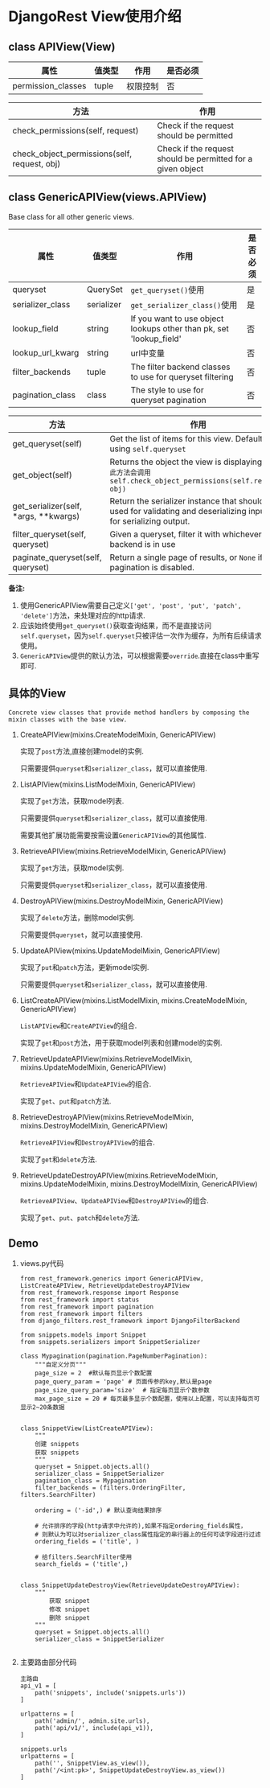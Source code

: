 # DjangoRest View使用介绍

## class APIView(View)
| 属性             | 值类型 | 作用   | 是否必须 |
| ------------------ | ------ | -------- | ---|
| permission_classes | tuple  | 权限控制 | 否|


| 方法                                       | 作用                                                      |
| -------------------------------------------- | ----------------------------------------------------------- |
| check_permissions(self, request)             | Check if the request should be permitted                    |
| check_object_permissions(self, request, obj) | Check if the request should be permitted for a given object |


## class GenericAPIView(views.APIView)

Base class for all other generic views.

| 属性           | 值类型  | 作用                                                              | 是否必须 |
| ---------------- | ---------- | ------------------------------------------------------------------- | ---- |
| queryset         | QuerySet   | `get_queryset()`使用                                              | 是 |
| serializer_class | serializer | `get_serializer_class()`使用                                      | 是 |
| lookup_field     | string     | If you want to use object lookups other than pk, set 'lookup_field' | 否 |
| lookup_url_kwarg | string     | url中变量                                                        | 否 |
| filter_backends  | tuple      | The filter backend classes to use for queryset filtering            | 否 |
| pagination_class | class      | The style to use for queryset pagination                            | 否 |


| 方法                                | 作用                                                                                                                 |
| ------------------------------------- | ---------------------------------------------------------------------------------------------------------------------- |
| get_queryset(self)                    | Get the list of items for this view. Defaults to using `self.queryset`                                                 |
| get_object(self)                      | Returns the object the view is displaying. `使用此方法会调用self.check_object_permissions(self.request, obj)`  |
| get_serializer(self, *args, **kwargs) | Return the serializer instance that should be used for validating and deserializing input, and for serializing output. |
| filter_queryset(self, queryset)       | Given a queryset, filter it with whichever filter backend is in use                                                    |
| paginate_queryset(self, queryset)     | Return a single page of results, or `None` if pagination is disabled.                                                  |

**备注:**

1. 使用GenericAPIView需要自己定义`['get', 'post', 'put', 'patch', 'delete']`方法，来处理对应的http请求.
2. 应该始终使用`get_queryset()`获取查询结果，而不是直接访问`self.queryset`，因为`self.queryset`只被评估一次作为缓存，为所有后续请求使用。
3. `GenericAPIView`提供的默认方法，可以根据需要`override`.直接在class中重写即可.

## 具体的View
`Concrete view classes that provide method handlers by composing the mixin classes with the base view.`


1. CreateAPIView(mixins.CreateModelMixin, GenericAPIView)

    实现了`post`方法,直接创建model的实例.

    只需要提供`queryset`和`serializer_class`，就可以直接使用.

2. ListAPIView(mixins.ListModelMixin, GenericAPIView)

    实现了`get`方法，获取model列表.

    只需要提供`queryset`和`serializer_class`，就可以直接使用.

    需要其他扩展功能需要按需设置`GenericAPIView`的其他属性.

3. RetrieveAPIView(mixins.RetrieveModelMixin, GenericAPIView)

    实现了`get`方法，获取model实例.

    只需要提供`queryset`和`serializer_class`，就可以直接使用.

4. DestroyAPIView(mixins.DestroyModelMixin, GenericAPIView)

    实现了`delete`方法，删除model实例.

    只需要提供`queryset`，就可以直接使用.

5. UpdateAPIView(mixins.UpdateModelMixin, GenericAPIView)

    实现了`put`和`patch`方法，更新model实例.

    只需要提供`queryset`和`serializer_class`，就可以直接使用.

6. ListCreateAPIView(mixins.ListModelMixin, mixins.CreateModelMixin, GenericAPIView)

    `ListAPIView`和`CreateAPIView`的组合.
    
    实现了`get`和`post`方法，用于获取model列表和创建model的实例.

7. RetrieveUpdateAPIView(mixins.RetrieveModelMixin, mixins.UpdateModelMixin, GenericAPIView)

    `RetrieveAPIView`和`UpdateAPIView`的组合.

    实现了`get`、`put`和`patch`方法.

8. RetrieveDestroyAPIView(mixins.RetrieveModelMixin, mixins.DestroyModelMixin, GenericAPIView)

    `RetrieveAPIView`和`DestroyAPIView`的组合.

    实现了`get`和`delete`方法.

9. RetrieveUpdateDestroyAPIView(mixins.RetrieveModelMixin, mixins.UpdateModelMixin, mixins.DestroyModelMixin, GenericAPIView)

    `RetrieveAPIView`、`UpdateAPIView`和`DestroyAPIView`的组合.

    实现了`get`、`put`、`patch`和`delete`方法.


## Demo

1. views.py代码

    ```
    from rest_framework.generics import GenericAPIView, ListCreateAPIView, RetrieveUpdateDestroyAPIView
    from rest_framework.response import Response
    from rest_framework import status
    from rest_framework import pagination
    from rest_framework import filters
    from django_filters.rest_framework import DjangoFilterBackend

    from snippets.models import Snippet
    from snippets.serializers import SnippetSerializer

    class Mypagination(pagination.PageNumberPagination): 
        """自定义分页"""
        page_size = 2  #默认每页显示个数配置
        page_query_param = 'page' # 页面传参的key,默认是page
        page_size_query_param='size'  # 指定每页显示个数参数
        max_page_size = 20 # 每页最多显示个数配置，使用以上配置，可以支持每页可显示2~20条数据


    class SnippetView(ListCreateAPIView):
        """
        创建 snippets
        获取 snippets 
        """
        queryset = Snippet.objects.all()
        serializer_class = SnippetSerializer
        pagination_class = Mypagination
        filter_backends = (filters.OrderingFilter, filters.SearchFilter)
        
        ordering = ('-id',) # 默认查询结果排序

        # 允许排序的字段(http请求中允许的),如果不指定ordering_fields属性，
        # 则默认为可以对serializer_class属性指定的串行器上的任何可读字段进行过滤
        ordering_fields = ('title', )

        # 给filters.SearchFilter使用
        search_fields = ('title',)


    class SnippetUpdateDestroyView(RetrieveUpdateDestroyAPIView):
        """ 
            获取 snippet
            修改 snippet
            删除 snippet
        """
        queryset = Snippet.objects.all()
        serializer_class = SnippetSerializer


    ```

2. 主要路由部分代码
    ```
    主路由
    api_v1 = [
        path('snippets', include('snippets.urls'))
    ]

    urlpatterns = [
        path('admin/', admin.site.urls),
        path('api/v1/', include(api_v1)),
    ]

    snippets.urls
    urlpatterns = [
        path('', SnippetView.as_view()),
        path('/<int:pk>', SnippetUpdateDestroyView.as_view())
    ]
    ```
